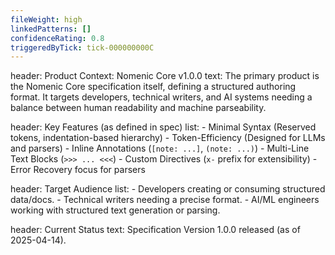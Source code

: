 ```yaml
---
fileWeight: high
linkedPatterns: []
confidenceRating: 0.8
triggeredByTick: tick-000000000C
---
```


header: Product Context: Nomenic Core v1.0.0
  text: The primary product is the Nomenic Core specification itself, defining a structured authoring format. It targets developers, technical writers, and AI systems needing a balance between human readability and machine parseability.

header: Key Features (as defined in spec)
  list:
    - Minimal Syntax (Reserved tokens, indentation-based hierarchy)
    - Token-Efficiency (Designed for LLMs and parsers)
    - Inline Annotations (`[note: ...]`, `(note: ...)`)
    - Multi-Line Text Blocks (`>>> ... <<<`)
    - Custom Directives (`x-` prefix for extensibility)
    - Error Recovery focus for parsers

header: Target Audience
  list:
    - Developers creating or consuming structured data/docs.
    - Technical writers needing a precise format.
    - AI/ML engineers working with structured text generation or parsing.

header: Current Status
  text: Specification Version 1.0.0 released (as of 2025-04-14). 